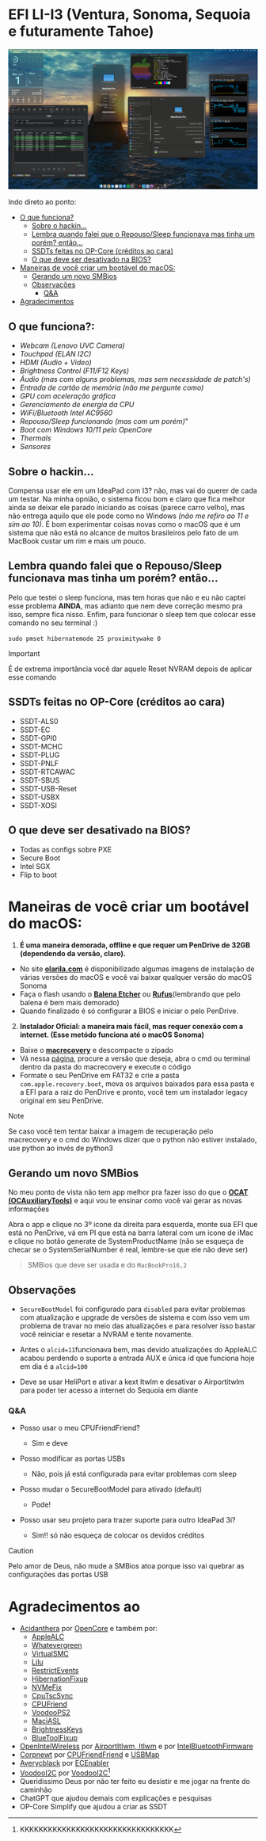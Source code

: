# EFI LI-I3 (Ventura, Sonoma, Sequoia e futuramente Tahoe) 

![only banner](/Images/Banner.png)

Indo direto ao ponto:
- [O que funciona?](https://github.com/Ats0c-0-0/Lenovo_Ideapad_3i-15IML05-Hackintosh-EFI#o-que-funciona)
  - [Sobre o hackin...](https://github.com/Ats0c-0-0/Lenovo_Ideapad_3i-15IML05-Hackintosh-EFI?tab=readme-ov-file#sobre-o-hackin)
  - [Lembra quando falei que o Repouso/Sleep funcionava mas tinha um porém? então...](https://github.com/Ats0c-0-0/Lenovo_Ideapad_3i-15IML05-Hackintosh-EFI#lembra-quando-falei-que-o-repousosleep-funcionava-mas-tinha-um-por%C3%A9m-ent%C3%A3o)
  - [SSDTs feitas no OP-Core (créditos ao cara)](https://github.com/Ats0c-0-0/Lenovo_Ideapad_3i-15IML05-Hackintosh-EFI?tab=readme-ov-file#ssdts-feitas-no-op-core-cr%C3%A9ditos-ao-cara)
  - [O que deve ser desativado na BIOS?](https://github.com/Ats0c-0-0/Lenovo_Ideapad_3i-15IML05-Hackintosh-EFI?tab=readme-ov-file#o-que-deve-ser-desativado-na-bios)
- [Maneiras de você criar um bootável do macOS:](https://github.com/Ats0c-0-0/Lenovo_Ideapad_3i-15IML05-Hackintosh-EFI?tab=readme-ov-file#maneiras-de-voc%C3%AA-criar-um-boot%C3%A1vel-do-macos)
  - [Gerando um novo SMBios](https://github.com/Ats0c-0-0/Lenovo_Ideapad_3i-15IML05-Hackintosh-EFI?tab=readme-ov-file#gerando-um-novo-smbios)
  - [Observações](https://github.com/Ats0c-0-0/Lenovo_Ideapad_3i-15IML05-Hackintosh-EFI?tab=readme-ov-file#observa%C3%A7%C3%B5es)
    - [Q&A](https://github.com/Ats0c-0-0/Lenovo_Ideapad_3i-15IML05-Hackintosh-EFI?tab=readme-ov-file#qa)
- [Agradecimentos](https://github.com/Ats0c-0-0/Lenovo_Ideapad_3i-15IML05-Hackintosh-EFI?tab=readme-ov-file#agradecimentos-aos)

## O que funciona?:

- *Webcam (Lenovo UVC Camera)*
- *Touchpad (ELAN I2C)*
- *HDMI (Audio + Video)*
- *Brightness Control (F11/F12 Keys)*
- *Áudio (mas com alguns problemas, mas sem necessidade de patch's)* 
- *Entrada de cartão de memória (não me pergunte como)*
- *GPU com aceleração gráfica*
- *Gerenciamento de energia da CPU*
- *WiFi/Bluetooth Intel AC9560*
- *Repouso/Sleep funcionando (mas com um porém)*"
- *Boot com Windows 10/11 pelo OpenCore*
- *Thermals*
- *Sensores*
 
## Sobre o hackin...
Compensa usar ele em um IdeaPad com I3? não, mas vai do querer de cada um testar. Na minha opnião, o sistema ficou bom e claro que fica melhor ainda se deixar ele parado iniciando as coisas (parece carro velho), mas não entrega aquilo que ele pode como no Windows _(não me refiro ao 11 e sim ao 10)_.
É bom experimentar coisas novas como o macOS que é um sistema que não está no alcance de muitos brasileiros pelo fato de um MacBook custar um rim e mais um pouco.

## Lembra quando falei que o Repouso/Sleep funcionava mas tinha um porém? então...
Pelo que testei o sleep funciona, mas tem horas que não e eu não captei esse problema **AINDA**, mas adianto que nem deve correção mesmo pra isso, sempre fica nisso.
Enfim, para funcionar o sleep tem que colocar esse comando no seu terminal :)

`sudo pmset hibernatemode 25 proximitywake 0`

> [!IMPORTANT]
> É de extrema importãncia você dar aquele Reset NVRAM depois de aplicar esse comando

## SSDTs feitas no OP-Core (créditos ao cara)
- SSDT-ALS0
- SSDT-EC
- SSDT-GPI0
- SSDT-MCHC
- SSDT-PLUG
- SSDT-PNLF
- SSDT-RTCAWAC
- SSDT-SBUS
- SSDT-USB-Reset
- SSDT-USBX
- SSDT-XOSI

## O que deve ser desativado na BIOS?
- Todas as configs sobre PXE
- Secure Boot
- Intel SGX
- Flip to boot

# Maneiras de você criar um bootável do macOS:
1. **É uma maneira demorada, offline e que requer um PenDrive de 32GB (dependendo da versão, claro).**
- No site **[olarila.com](https://www.olarila.com/topic/6278-olarila-vanilla-images-macos-installer/)** é disponibilizado algumas imagens de instalação de várias versões do macOS e você vai baixar qualquer versão do macOS Sonoma
- Faça o flash usando o **[Balena Etcher](https://etcher.balena.io)** ou **[Rufus](https://rufus.ie/pt_BR/)**(lembrando que pelo balena é bem mais demorado)
- Quando finalizado é só configurar a BIOS e iniciar o pelo PenDrive.
  
2. **Instalador Oficial: a maneira mais fácil, mas requer conexão com a internet. (Esse metódo funciona até o macOS Sonoma)**
- Baixe o **[macrecovery](https://github.com/luchina-gabriel/macrecovery)** e descompacte o zipado
- Vá nessa [página](https://dortania.github.io/OpenCore-Install-Guide/installer-guide/mac-install-recovery.html#:~:text=Instructions%20for%20running%20are%20quite%20simple%2C%20choose%20from%20one%20of%20the%20below%20commands%20depending%20on%20which%20OS%20you%20want%20to%20download%3A), procure a versão que deseja, abra o cmd ou terminal dentro da pasta do macrecovery e execute o código
- Formate o seu PenDrive em FAT32 e crie a pasta `com.apple.recovery.boot`, mova os arquivos baixados para essa pasta e a EFI para a raiz do PenDrive e pronto, você tem um instalador legacy original em seu PenDrive.

>[!NOTE]
> Se caso você tem tentar baixar a imagem de recuperação pelo macrecovery e o cmd do Windows dizer que o python não estiver instalado, use python ao invés de python3
  
## Gerando um novo SMBios
No meu ponto de vista não tem app melhor pra fazer isso do que o **[OCAT (OCAuxiliaryTools)](https://github.com/ic005k/OCAuxiliaryTools/releases)** e aqui vou te ensinar como você vai gerar as novas informações

Abra o app e clique no 3º icone da direita para esquerda, monte sua EFI que está no PenDrive, vá em PI que está na barra lateral com um icone de iMac e clique no botão generate de SystemProductName (não se esqueça de checar se o SystemSerialNumber é real, lembre-se que ele não deve ser)
> SMBios que deve ser usada e do `MacBookPro16,2`

## Observações
- `SecureBootModel` foi configurado para `disabled` para evitar problemas com atualização e upgrade de versões de sistema e com isso vem um problema de travar no meio das atualizações e para resolver isso bastar você reiniciar e resetar a NVRAM e tente novamente.

- Antes o `alcid=11`funcionava bem, mas devido atualizações do AppleALC acabou perdendo o suporte a entrada AUX e única id que funciona hoje em dia é a `alcid=100`

- Deve se usar HeliPort e ativar a kext Itwlm e desativar o Airportitwlm para poder ter acesso a internet do Sequoia em diante

### Q&A
- Posso usar o meu CPUFriendFriend?
  - Sim e deve

- Posso modificar as portas USBs
  - Não, pois já está configurada para evitar problemas com sleep

- Posso mudar o SecureBootModel para ativado (default)
  - Pode!

- Posso usar seu projeto para trazer suporte para outro IdeaPad 3i?
  - Sim!! só não esqueça de colocar os devidos créditos

>[!CAUTION]
> Pelo amor de Deus, não mude a SMBios atoa porque isso vai quebrar as configurações das portas USB

# Agradecimentos ao
- [Acidanthera](https://github.com/acidanthera) por [OpenCore](https://github.com/acidanthera#:~:text=of%2047%20repositories-,OpenCorePkg,-Public) e também por:
  - [AppleALC](https://github.com/acidanthera/AppleALC)
  - [Whatevergreen](https://github.com/acidanthera/WhateverGreen)
  - [VirtualSMC](https://github.com/acidanthera/VirtualSMC)
  - [Lilu](https://github.com/acidanthera/Lilu)
  - [RestrictEvents](https://github.com/acidanthera/RestrictEvents)
  - [HibernationFixup](https://github.com/acidanthera/HibernationFixup)
  - [NVMeFix](https://github.com/acidanthera/NVMeFix)
  - [CpuTscSync](https://github.com/acidanthera/CpuTscSync)
  - [CPUFriend](https://github.com/acidanthera/CPUFriend)
  - [VoodooPS2](https://github.com/acidanthera/VoodooPS2)
  - [MaciASL](https://github.com/acidanthera/MaciASL)
  - [BrightnessKeys](https://github.com/acidanthera/BrightnessKeys)
  - [BlueToolFixup](https://github.com/acidanthera/BrcmPatchRAM)
- [OpenIntelWireless](https://github.com/OpenIntelWireless) por [AirportItlwm, Itlwm](https://github.com/OpenIntelWireless/itlwm) e por [IntelBluetoothFirmware](https://github.com/OpenIntelWireless/IntelBluetoothFirmware)
- [Corpnewt](https://github.com/corpnewt) por [CPUFriendFriend](https://github.com/corpnewt/CPUFriendFriend) e [USBMap](https://github.com/corpnewt/USBMap)
- [Averycblack](https://github.com/averycblack) por [ECEnabler](https://github.com/averycblack/ECEnabler)
- [VoodooI2C](https://github.com/VoodooI2C) por [VoodooI2C](https://github.com/VoodooI2C/VoodooI2C)[^1] 
- Queridissimo Deus por não ter feito eu desistir e me jogar na frente do caminhão
- ChatGPT que ajudou demais com explicações e pesquisas
- OP-Core Simplify que ajudou a criar as SSDT

[^1]: KKKKKKKKKKKKKKKKKKKKKKKKKKKKKKKKK